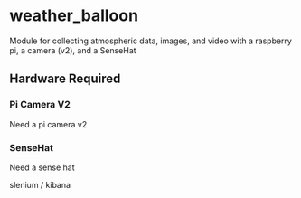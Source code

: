 # weather_balloon
Module for collecting atmospheric data, images, and video with a 
raspberry pi, a camera (v2), and a SenseHat

## Hardware Required
### Pi Camera V2
Need a pi camera v2
### SenseHat
Need a sense hat


slenium / kibana